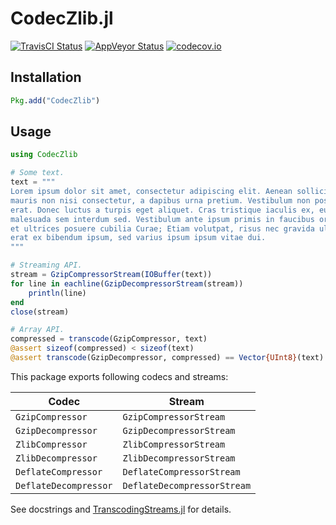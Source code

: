 CodecZlib.jl
============

[![TravisCI Status][travisci-img]][travisci-url]
[![AppVeyor Status][appveyor-img]][appveyor-url]
[![codecov.io][codecov-img]][codecov-url]

## Installation

```julia
Pkg.add("CodecZlib")
```

## Usage

```julia
using CodecZlib

# Some text.
text = """
Lorem ipsum dolor sit amet, consectetur adipiscing elit. Aenean sollicitudin
mauris non nisi consectetur, a dapibus urna pretium. Vestibulum non posuere
erat. Donec luctus a turpis eget aliquet. Cras tristique iaculis ex, eu
malesuada sem interdum sed. Vestibulum ante ipsum primis in faucibus orci luctus
et ultrices posuere cubilia Curae; Etiam volutpat, risus nec gravida ultricies,
erat ex bibendum ipsum, sed varius ipsum ipsum vitae dui.
"""

# Streaming API.
stream = GzipCompressorStream(IOBuffer(text))
for line in eachline(GzipDecompressorStream(stream))
    println(line)
end
close(stream)

# Array API.
compressed = transcode(GzipCompressor, text)
@assert sizeof(compressed) < sizeof(text)
@assert transcode(GzipDecompressor, compressed) == Vector{UInt8}(text)
```

This package exports following codecs and streams:

| Codec                  | Stream                       |
| ---------------------- | ---------------------------- |
| `GzipCompressor`       | `GzipCompressorStream`       |
| `GzipDecompressor`     | `GzipDecompressorStream`     |
| `ZlibCompressor`       | `ZlibCompressorStream`       |
| `ZlibDecompressor`     | `ZlibDecompressorStream`     |
| `DeflateCompressor`    | `DeflateCompressorStream`    |
| `DeflateDecompressor`  | `DeflateDecompressorStream`  |

See docstrings and [TranscodingStreams.jl](https://github.com/bicycle1885/TranscodingStreams.jl) for details.

[travisci-img]: https://travis-ci.org/JuliaIO/CodecZlib.jl.svg?branch=master
[travisci-url]: https://travis-ci.org/JuliaIO/CodecZlib.jl
[appveyor-img]: https://ci.appveyor.com/api/projects/status/xy5bx1fdvuxgemph?svg=true
[appveyor-url]: https://ci.appveyor.com/project/bicycle1885/codeczlib-jl
[codecov-img]: http://codecov.io/github/JuliaIO/CodecZlib.jl/coverage.svg?branch=master
[codecov-url]: http://codecov.io/github/JuliaIO/CodecZlib.jl?branch=master
